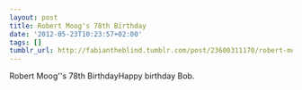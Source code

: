 ```yaml
---
layout: post
title: Robert Moog's 78th Birthday
date: '2012-05-23T10:23:57+02:00'
tags: []
tumblr_url: http://fabiantheblind.tumblr.com/post/23600311170/robert-moogs-78th-birthday
---
```

Robert Moog''s 78th BirthdayHappy birthday Bob.
